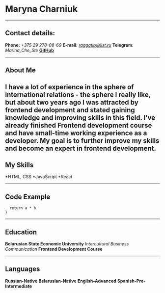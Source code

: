 # Maryna Charniuk

---

## Contact details:

**Phone:** _+375 29 278-08-69_
**E-mail:** *raggatip@list.ru*
**Telegram:** _Marina_Che_Ste_
[**GitHub**](https://github.com/MarinaCheSte)

---

## About Me

## I have a lot of experience in the sphere of international relations - the sphere I really like, but about two years ago I was attracted by frontend development and stated gaining knowledge and improving skills in this field. I've already finished Frontend development course and have small-time working experience as a developer. My goal is to further improve my skills and become an expert in frontend development.

## My Skills

\*HTML, CSS
\*JavaScript
\*React

---

## Code Example

```function multiply(a, b){
  return a * b
}
```

---

## Education

**Belarusian State Economic University**
_Intercultural Business Communication_
**Frontend Development Course**

---

## Languages

**Russian-Native**
**Belarusian-Native**
**English-Advanced**
**Spanish-Pre-Intermediate**
